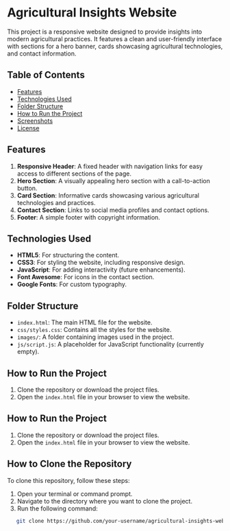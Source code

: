 # Agricultural Insights Website

This project is a responsive website designed to provide insights into modern agricultural practices. It features a clean and user-friendly interface with sections for a hero banner, cards showcasing agricultural technologies, and contact information.

## Table of Contents

- [Features](#features)
- [Technologies Used](#technologies-used)
- [Folder Structure](#folder-structure)
- [How to Run the Project](#how-to-run-the-project)
- [Screenshots](#screenshots)
- [License](#license)

## Features

1. **Responsive Header**: A fixed header with navigation links for easy access to different sections of the page.
2. **Hero Section**: A visually appealing hero section with a call-to-action button.
3. **Card Section**: Informative cards showcasing various agricultural technologies and practices.
4. **Contact Section**: Links to social media profiles and contact options.
5. **Footer**: A simple footer with copyright information.

## Technologies Used

- **HTML5**: For structuring the content.
- **CSS3**: For styling the website, including responsive design.
- **JavaScript**: For adding interactivity (future enhancements).
- **Font Awesome**: For icons in the contact section.
- **Google Fonts**: For custom typography.

## Folder Structure

- `index.html`: The main HTML file for the website.
- `css/styles.css`: Contains all the styles for the website.
- `images/`: A folder containing images used in the project.
- `js/script.js`: A placeholder for JavaScript functionality (currently empty).

## How to Run the Project

1. Clone the repository or download the project files.
2. Open the `index.html` file in your browser to view the website.


 ## How to Run the Project

1. Clone the repository or download the project files.
2. Open the `index.html` file in your browser to view the website.

## How to Clone the Repository

To clone this repository, follow these steps:

1. Open your terminal or command prompt.
2. Navigate to the directory where you want to clone the project.
3. Run the following command:

```bash
   git clone https://github.com/your-username/agricultural-insights-website.git
```





